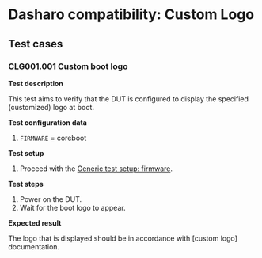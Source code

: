 # Dasharo compatibility: Custom Logo

## Test cases

### CLG001.001 Custom boot logo

**Test description**

This test aims to verify that the DUT is configured to display the specified
(customized) logo at boot.

**Test configuration data**

1. `FIRMWARE` = coreboot

**Test setup**

1. Proceed with the
    [Generic test setup: firmware](../../generic-test-setup/#firmware).

**Test steps**

1. Power on the DUT.
1. Wait for the boot logo to appear.

**Expected result**

The logo that is displayed should be in accordance with [custom logo]
documentation.

